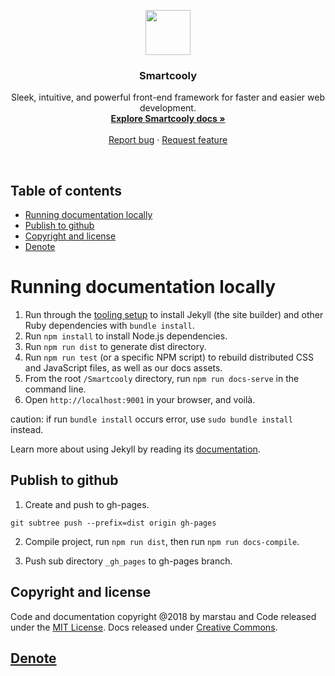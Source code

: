 <p align="center">
  <a href="http://smartcooly.marstau.com/">
    <img src="https://getbootstrap.com/assets/brand/bootstrap-solid.svg" alt="" width=72 height=72>
  </a>

  <h3 align="center">Smartcooly</h3>

  <p align="center">
    Sleek, intuitive, and powerful front-end framework for faster and easier web development.
    <br>
    <a href="http://smartcooly.marstau.com/docs/1.0"><strong>Explore Smartcooly docs »</strong></a>
    <br>
    <br>
    <a href="https://github.com/marstau/smartcooly.doc/issues/new?template=bug.md">Report bug</a>
    ·
    <a href="https://github.com/marstau/smartcooly.doc/issues/new?template=feature.md&labels=feature">Request feature</a>
  </p>
</p>

<br>

## Table of contents

- [Running documentation locally](#running-documentation-locally)
- [Publish to github](#publish-to-github)
- [Copyright and license](#copyright-and-license)
- [Denote](#denote)


# Running documentation locally

1. Run through the [tooling setup](https://getbootstrap.com/docs/4.0/getting-started/build-tools/#tooling-setup) to install Jekyll (the site builder) and other Ruby dependencies with `bundle install`.
2. Run `npm install` to install Node.js dependencies.
3. Run `npm run dist` to generate dist directory.
3. Run `npm run test` (or a specific NPM script) to rebuild distributed CSS and JavaScript files, as well as our docs assets.
4. From the root `/Smartcooly` directory, run `npm run docs-serve` in the command line.
5. Open `http://localhost:9001` in your browser, and voilà.

caution: if run `bundle install` occurs error, use `sudo bundle install` instead.

Learn more about using Jekyll by reading its [documentation](https://jekyllrb.com/docs/home/).

## Publish to github

1. Create and push to gh-pages.

```
git subtree push --prefix=dist origin gh-pages
```

2. Compile project, run `npm run dist`, then run `npm run docs-compile`.


3. Push sub directory `_gh_pages` to gh-pages branch.

## Copyright and license

Code and documentation copyright @2018 by marstau and Code released under the [MIT License](https://github.com/marstau/smartcooly.doc/blob/master/LICENSE). Docs released under [Creative Commons](https://github.com/marstau/smartcooly.doc/blob/master/docs/LICENSE).

## [Denote](http://smartcooly.marstau.com/docs/1.0/about/denote/)